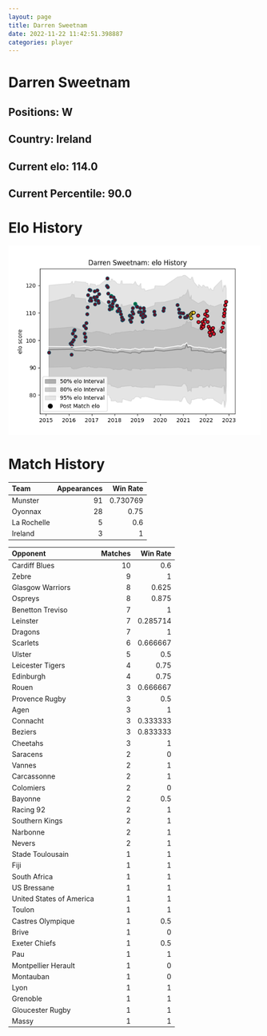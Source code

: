 ```yaml
---  
layout: page  
title: Darren Sweetnam  
date: 2022-11-22 11:42:51.398887  
categories: player  
---
```

# Darren Sweetnam

## Positions: W

## Country: Ireland

## Current elo: 114.0

## Current Percentile: 90.0

# Elo History


![elo history](history_DarrenSweetnam.png)
# Match History


| Team        |   Appearances |   Win Rate |
|:------------|--------------:|-----------:|
| Munster     |            91 |   0.730769 |
| Oyonnax     |            28 |   0.75     |
| La Rochelle |             5 |   0.6      |
| Ireland     |             3 |   1        |

| Opponent                 |   Matches |   Win Rate |
|:-------------------------|----------:|-----------:|
| Cardiff Blues            |        10 |   0.6      |
| Zebre                    |         9 |   1        |
| Glasgow Warriors         |         8 |   0.625    |
| Ospreys                  |         8 |   0.875    |
| Benetton Treviso         |         7 |   1        |
| Leinster                 |         7 |   0.285714 |
| Dragons                  |         7 |   1        |
| Scarlets                 |         6 |   0.666667 |
| Ulster                   |         5 |   0.5      |
| Leicester Tigers         |         4 |   0.75     |
| Edinburgh                |         4 |   0.75     |
| Rouen                    |         3 |   0.666667 |
| Provence Rugby           |         3 |   0.5      |
| Agen                     |         3 |   1        |
| Connacht                 |         3 |   0.333333 |
| Beziers                  |         3 |   0.833333 |
| Cheetahs                 |         3 |   1        |
| Saracens                 |         2 |   0        |
| Vannes                   |         2 |   1        |
| Carcassonne              |         2 |   1        |
| Colomiers                |         2 |   0        |
| Bayonne                  |         2 |   0.5      |
| Racing 92                |         2 |   1        |
| Southern Kings           |         2 |   1        |
| Narbonne                 |         2 |   1        |
| Nevers                   |         2 |   1        |
| Stade Toulousain         |         1 |   1        |
| Fiji                     |         1 |   1        |
| South Africa             |         1 |   1        |
| US Bressane              |         1 |   1        |
| United States of America |         1 |   1        |
| Toulon                   |         1 |   1        |
| Castres Olympique        |         1 |   0.5      |
| Brive                    |         1 |   0        |
| Exeter Chiefs            |         1 |   0.5      |
| Pau                      |         1 |   1        |
| Montpellier Herault      |         1 |   0        |
| Montauban                |         1 |   0        |
| Lyon                     |         1 |   1        |
| Grenoble                 |         1 |   1        |
| Gloucester Rugby         |         1 |   1        |
| Massy                    |         1 |   1        |